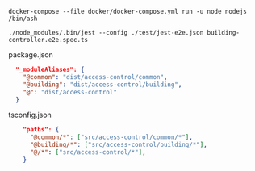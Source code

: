 `docker-compose --file docker/docker-compose.yml run -u node nodejs /bin/ash`

`./node_modules/.bin/jest --config ./test/jest-e2e.json building-controller.e2e.spec.ts`

package.json
```json
  "_moduleAliases": {
    "@common": "dist/access-control/common",
    "@building": "dist/access-control/building",
    "@": "dist/access-control"
  }
```

tsconfig.json
```json
    "paths": {
      "@common/*": ["src/access-control/common/*"],
      "@building/*": ["src/access-control/building/*"],
      "@/*": ["src/access-control/*"],
    }
```